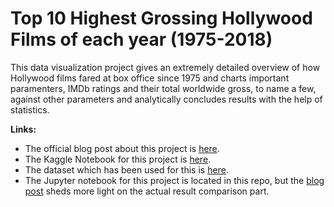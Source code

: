 # Top 10 Highest Grossing Hollywood Films of each year (1975-2018)
This data visualization project gives an extremely detailed overview of how Hollywood films fared at box office since 1975 and charts important paramenters, IMDb ratings and their total worldwide gross, to name a few, against other parameters and analytically concludes results with the help of statistics. 



**Links:**
- The official blog post about this project is [here](https://bidyutchanda.github.io/2019-01-04-films/). 
- The Kaggle Notebook for this project is [here](https://www.kaggle.com/bidyutchanda/top-10-highest-grossing-films-1975-2018).
- The dataset which has been used for this is [here](https://www.kaggle.com/bidyutchanda/top-10-highest-grossing-films-19752018).
- The Jupyter notebook for this project is located in this repo, but the [blog post](https://bidyutchanda.github.io/2019-01-04-films/) sheds more light on the actual result comparison part. 
